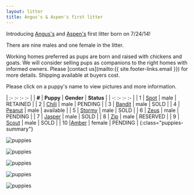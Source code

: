 ```yaml
---
layout: litter
title: Angus's & Aspen's first litter
---
```


Introducing [Angus's](../angus) and
[Aspen's](../aspen) first litter born on 7/24/14!

There are nine males and one female in the litter.

Working homes preferred as pups are born and raised with chickens and goats.
We will consider selling pups as companions to the right homes with informed owners.
Please [contact us](mailto:{{ site.footer-links.email }}) for more details.
Shipping available at buyers cost.

Please click on a puppy's name to view pictures and more information.

| :- :- :- :- |
| **#** | **Puppy** | **Gender** | **Status** |
| -: :- :- :- |
| 1 | [Spot](1) | male | RETAINED |
| 2 | [Chili](2) | male | PENDING |
| 3 | [Bandit](3) | male | SOLD |
| 4 | [Peanut](4) | male | available |
| 5 | [Stormy](5) | male | SOLD |
| 6 | [Zeus](6) | male | PENDING |
| 7 | [Jasper](7) | male | SOLD |
| 8 | [Zip](8) | male | RESERVED |
| 9 | [Scout](9) | male | SOLD |
| 10 |[Amber](10) | female | PENDING |
{:class="puppies-summary"}

![puppies](http://farm4.staticflickr.com/3867/14956651289_22ef33b4e6_z_d.jpg)

![puppies](https://farm6.staticflickr.com/5566/15120338886_8b7126987a_z_d.jpg)

![puppies](http://farm6.staticflickr.com/5587/14694735559_ef0fa4c3a7_z_d.jpg)

![puppies](http://farm6.staticflickr.com/5590/14881037912_dd4f379c8b_z_d.jpg)

![puppies](http://farm4.staticflickr.com/3897/14881043822_dcfcd98b2d_z_d.jpg)
